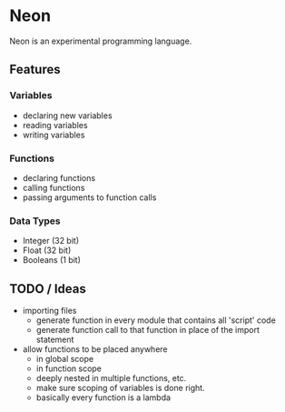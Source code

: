 # Neon

Neon is an experimental programming language.

## Features

### Variables

- declaring new variables
- reading variables
- writing variables

### Functions

- declaring functions
- calling functions
- passing arguments to function calls

### Data Types

- Integer (32 bit)
- Float (32 bit)
- Booleans (1 bit)

## TODO / Ideas

- importing files
    - generate function in every module that contains all 'script' code
    - generate function call to that function in place of the import statement
- allow functions to be placed anywhere
    - in global scope
    - in function scope
    - deeply nested in multiple functions, etc.
    - make sure scoping of variables is done right.
    - basically every function is a lambda
